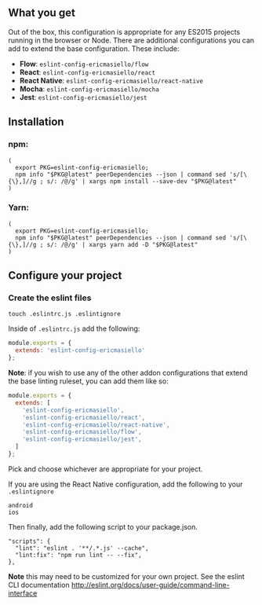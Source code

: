 ## What you get

Out of the box, this configuration is appropriate for any ES2015 projects running in the browser or Node. There are additional configurations you can add to extend the base configuration. These include:

* **Flow**: `eslint-config-ericmasiello/flow`
* **React**: `eslint-config-ericmasiello/react`
* **React Native**: `eslint-config-ericmasiello/react-native`
* **Mocha**: `eslint-config-ericmasiello/mocha`
* **Jest**: `eslint-config-ericmasiello/jest`

## Installation

### npm:
```shell
(
  export PKG=eslint-config-ericmasiello;
  npm info "$PKG@latest" peerDependencies --json | command sed 's/[\{\},]//g ; s/: /@/g' | xargs npm install --save-dev "$PKG@latest"
)
```

### Yarn:
```shell
(
  export PKG=eslint-config-ericmasiello;
  npm info "$PKG@latest" peerDependencies --json | command sed 's/[\{\},]//g ; s/: /@/g' | xargs yarn add -D "$PKG@latest"
)
```

## Configure your project

### Create the eslint files
```shell
touch .eslintrc.js .eslintignore
```

Inside of `.eslintrc.js` add the following:

```js
module.exports = {
  extends: 'eslint-config-ericmasiello'
};
```

**Note**: if you wish to use any of the other addon configurations that extend the base linting ruleset, you can add them like so:

```js
module.exports = {
  extends: [
    'eslint-config-ericmasiello',
    'eslint-config-ericmasiello/react',
    'eslint-config-ericmasiello/react-native',
    'eslint-config-ericmasiello/flow',
    'eslint-config-ericmasiello/jest',
  ]
};
```
Pick and choose whichever are appropriate for your project.

If you are using the React Native configuration, add the following to your `.eslintignore`

```
android
ios
```

Then finally, add the following script to your package.json.

```
"scripts": {  
  "lint": "eslint . '**/.*.js' --cache",
  "lint:fix": "npm run lint -- --fix",
},
```
**Note** this may need to be customized for your own project. See the eslint CLI documentation http://eslint.org/docs/user-guide/command-line-interface
